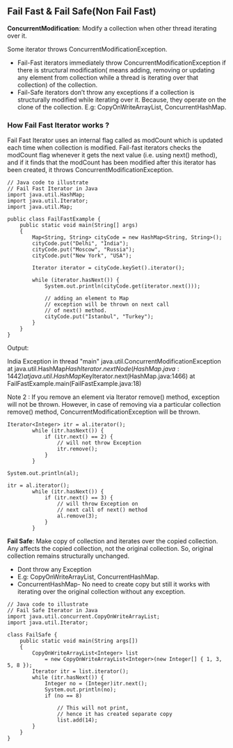 ## Fail Fast & Fail Safe(Non Fail Fast)

**ConcurrentModification**: Modify a collection when other thread iterating over it.

Some iterator throws ConcurrentModificationException.

* Fail-Fast iterators immediately throw ConcurrentModificationException if there is structural modification( means adding, removing or updating any element from collection while a thread is iterating over that collection) of the collection.
* Fail-Safe iterators don’t throw any exceptions if a collection is structurally modified while iterating over it. Because, they operate on the clone of the collection. E.g: CopyOnWriteArrayList, ConcurrentHashMap.

### How Fail Fast Iterator works ?

Fail Fast Iterator uses an internal flag called as modCount which is updated each time when collection is modified. Fail-fast iterators checks the modCount flag whenever it gets the next value (i.e. using next() method), and if it finds that the modCount has been modified after this iterator has been created, it throws ConcurrentModificationException.

```
// Java code to illustrate 
// Fail Fast Iterator in Java 
import java.util.HashMap; 
import java.util.Iterator; 
import java.util.Map; 

public class FailFastExample { 
	public static void main(String[] args) 
	{ 
		Map<String, String> cityCode = new HashMap<String, String>(); 
		cityCode.put("Delhi", "India"); 
		cityCode.put("Moscow", "Russia"); 
		cityCode.put("New York", "USA"); 

		Iterator iterator = cityCode.keySet().iterator(); 

		while (iterator.hasNext()) { 
			System.out.println(cityCode.get(iterator.next())); 

			// adding an element to Map 
			// exception will be thrown on next call 
			// of next() method. 
			cityCode.put("Istanbul", "Turkey"); 
		} 
	} 
} 
```
Output:

India
Exception in thread "main" java.util.ConcurrentModificationException
    at java.util.HashMap$HashIterator.nextNode(HashMap.java:1442)
    at java.util.HashMap$KeyIterator.next(HashMap.java:1466)
    at FailFastExample.main(FailFastExample.java:18)


Note 2 : If you remove an element via Iterator remove() method, exception will not be thrown. However, in case of removing via a particular collection remove() method, ConcurrentModificationException will be thrown. 

```
Iterator<Integer> itr = al.iterator(); 
        while (itr.hasNext()) { 
            if (itr.next() == 2) { 
                // will not throw Exception 
                itr.remove(); 
            } 
        } 
  
System.out.println(al); 
  
itr = al.iterator(); 
        while (itr.hasNext()) { 
            if (itr.next() == 3) { 
                // will throw Exception on 
                // next call of next() method 
                al.remove(3); 
            } 
        } 
```

**Fail Safe**: Make copy of collection and iterates over the copied collection. Any affects the copied collection, not the original collection. So, original collection remains structurally unchanged. 
- Dont throw any Exception
- E.g: CopyOnWriteArrayList, ConcurrentHashMap.
- ConcurrentHashMap- No need to create copy but still it works with iterating over the original collection without any exception.

```
// Java code to illustrate 
// Fail Safe Iterator in Java 
import java.util.concurrent.CopyOnWriteArrayList; 
import java.util.Iterator; 

class FailSafe { 
	public static void main(String args[]) 
	{ 
		CopyOnWriteArrayList<Integer> list 
			= new CopyOnWriteArrayList<Integer>(new Integer[] { 1, 3, 5, 8 }); 
		Iterator itr = list.iterator(); 
		while (itr.hasNext()) { 
			Integer no = (Integer)itr.next(); 
			System.out.println(no); 
			if (no == 8) 

				// This will not print, 
				// hence it has created separate copy 
				list.add(14); 
		} 
	} 
} 
```